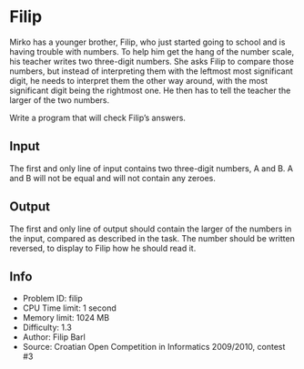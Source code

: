 # Filip

Mirko has a younger brother, Filip, who just started going to school and is having trouble with numbers. To help him get the hang of the number scale, his teacher writes two three-digit numbers. She asks Filip to compare those numbers, but instead of interpreting them with the leftmost most significant digit, he needs to interpret them the other way around, with the most significant digit being the rightmost one. He then has to tell the teacher the larger of the two numbers.

Write a program that will check Filip’s answers.

## Input

The first and only line of input contains two three-digit numbers, A and B. A and B will not be equal and will not contain any zeroes.

## Output

The first and only line of output should contain the larger of the numbers in the input, compared as described in the task. The number should be written reversed, to display to Filip how he should read it.

## Info

- Problem ID: filip
- CPU Time limit: 1 second
- Memory limit: 1024 MB
- Difficulty: 1.3
- Author: Filip Barl
- Source: Croatian Open Competition in Informatics 2009/2010, contest #3

